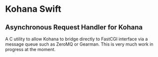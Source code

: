 # Kohana Swift
## Asynchronous Request Handler for Kohana

A C utility to allow Kohana to bridge directly to FastCGI interface via a message queue such as ZeroMQ or Gearman. This is very much work in progress at the moment.